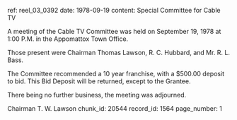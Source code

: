 ref: reel_03_0392
date: 1978-09-19
content: Special Committee for Cable TV

A meeting of the Cable TV Committee was held on September 19, 1978 at 1:00 P.M. in the Appomattox Town Office.

Those present were Chairman Thomas Lawson, R. C. Hubbard, and Mr. R. L. Bass.

The Committee recommended a 10 year franchise, with a $500.00 deposit to bid. This Bid Deposit will be returned, except to the Grantee.

There being no further business, the meeting was adjourned.

Chairman
T. W. Lawson
chunk_id: 20544
record_id: 1564
page_number: 1

